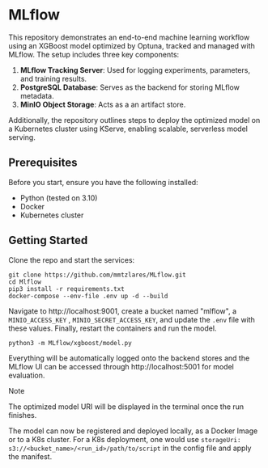 # MLflow
This repository demonstrates an end-to-end machine learning workflow using an XGBoost model optimized by Optuna, tracked and managed with MLflow. The setup includes three key components:
1. **MLflow Tracking Server**: Used for logging experiments, parameters, and training results.
2. **PostgreSQL Database**: Serves as the backend for storing MLflow metadata.
3. **MinIO Object Storage**: Acts as a an artifact store.

Additionally, the repository outlines steps to deploy the optimized model on a Kubernetes cluster using KServe, enabling scalable, serverless model serving. 

## Prerequisites
Before you start, ensure you have the following installed:
- Python (tested on 3.10)
- Docker
- Kubernetes cluster

## Getting Started
Clone the repo and start the services:
```
git clone https://github.com/mmtzlares/MLflow.git
cd Mlflow
pip3 install -r requirements.txt
docker-compose --env-file .env up -d --build
```
Navigate to http://localhost:9001, create a bucket named "mlflow", a ```MINIO_ACCESS_KEY``` ,  ```MINIO_SECRET_ACCESS_KEY```, and update the ```.env``` file with these values. Finally, restart the containers and run the model.
```
python3 -m MLflow/xgboost/model.py
```
Everything will be automatically logged onto the backend stores and the MLflow UI can be accessed through http://localhost:5001 for model evaluation.
> [!NOTE]
> The optimized model URI will be displayed in the terminal once the run finishes.

The model can now be registered and deployed locally, as a Docker Image or to a K8s cluster. For a K8s deployment, one would use ```storageUri: s3://<bucket_name>/<run_id>/path/to/script``` in the config file and apply the manifest.  
